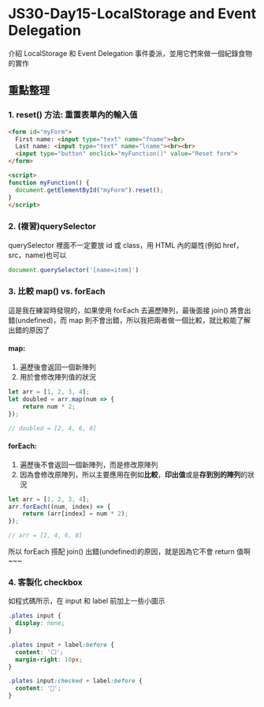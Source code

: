 # JS30-Day15-LocalStorage and Event Delegation
介紹 LocalStorage 和 Event Delegation 事件委派，並用它們來做一個紀錄食物的實作

## 重點整理
### 1. reset() 方法: 重置表單內的輸入值
```html
<form id="myForm">
  First name: <input type="text" name="fname"><br>
  Last name: <input type="text" name="lname"><br><br>
  <input type="button" onclick="myFunction()" value="Reset form">
</form>

<script>
function myFunction() {
  document.getElementById("myForm").reset();
}
</script>
```

### 2. (複習)querySelector
querySelector 裡面不一定要放 id 或 class，用 HTML 內的屬性(例如 href，src，name)也可以
```javascript
document.querySelector('[name=item]')
```

### 3. 比較 map() vs. forEach
這是我在練習時發現的，如果使用 forEach 去遍歷陣列，最後面接 join() 將會出錯(undefined)，而 map 則不會出錯，所以我把兩者做一個比較，就比較能了解出錯的原因了

#### map:
1. 遍歷後會返回一個新陣列
2. 用於會修改陣列值的狀況
```javascript
let arr = [1, 2, 3, 4];
let doubled = arr.map(num => {
    return num * 2;
});

// doubled = [2, 4, 6, 8]
```

#### forEach:
1. 遍歷後不會返回一個新陣列，而是修改原陣列
2. 因為會修改原陣列，所以主要應用在例如**比較**，**印出值**或是**存到別的陣列**的狀況
```javascript
let arr = [1, 2, 3, 4];
arr.forEach((num, index) => {
    return (arr[index] = num * 2);
});

// arr = [2, 4, 6, 8]
```

所以 forEach 搭配 join() 出錯(undefined)的原因，就是因為它不會 return 值啊~~~

### 4. 客製化 checkbox
如程式碼所示，在 input 和 label 前加上一些小圖示
```css
.plates input {
  display: none;
}

.plates input + label:before {
  content: '⬜️';
  margin-right: 10px;
}

.plates input:checked + label:before {
  content: '🌮';
}
```